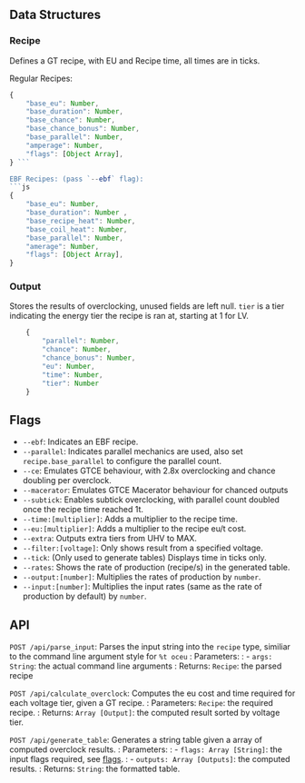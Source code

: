 ## Data Structures
### Recipe
Defines a GT recipe, with EU and Recipe time, all times are in ticks.

Regular Recipes:
```js
{
    "base_eu": Number,
    "base_duration": Number,
    "base_chance": Number,
    "base_chance_bonus": Number,
    "base_parallel": Number,
    "amperage": Number,
    "flags": [Object Array],
} ```

EBF Recipes: (pass `--ebf` flag):
```js
{
    "base_eu": Number,
    "base_duration": Number ,
    "base_recipe_heat": Number,
    "base_coil_heat": Number,
    "base_parallel": Number,
    "amerage": Number,
    "flags": [Object Array],
}
```

### Output
Stores the results of overclocking, unused fields are left null. `tier` is a tier indicating the energy tier the recipe is ran at, starting at 1 for LV.
```js
    {
        "parallel": Number,
        "chance": Number,
        "chance_bonus": Number,
        "eu": Number,
        "time": Number,
        "tier": Number
    }
```

## Flags
- `--ebf`: Indicates an EBF recipe.
- `--parallel`: Indicates parallel mechanics are used, also set `recipe.base_parallel` to configure the parallel count.
- `--ce`: Emulates GTCE behaviour, with 2.8x overclocking and chance doubling per overclock.
- `--macerator`: Emulates GTCE Macerator behaviour for chanced outputs
- `--subtick`: Enables subtick overclocking, with parallel count doubled once the recipe time reached 1t.
- `--time:[multiplier]`: Adds a multiplier to the recipe time.
- `--eu:[multiplier]`: Adds a multiplier to the recipe eu/t cost.
- `--extra`: Outputs extra tiers from UHV to MAX.
- `--filter:[voltage]`: Only shows result from a specified voltage.
- `--tick`: (Only used to generate tables) Displays time in ticks only.
- `--rates`: Shows the rate of production (recipe/s) in the generated table.
- `--output:[number]`: Multiplies the rates of production by `number`.
- `--input:[number]`: Multiplies the input rates (same as the rate of production by default) by `number`.


## API

`POST /api/parse_input`: Parses the input string into the `recipe` type, similiar to the command line argument style for `%t oceu`
: Parameters:
: - `args: String`: the actual command line arguments
: Returns: `Recipe`: the parsed recipe

 
`POST /api/calculate_overclock`: Computes the eu cost and time required for each voltage tier, given a GT recipe.
: Parameters: `Recipe`: the required recipe.
: Returns: `Array [Output]`: the computed result sorted by voltage tier.



`POST /api/generate_table`: Generates a string table given a array of computed overclock results.
: Parameters: 
: - `flags: Array [String]`: the input flags required, see [flags](#Flags).
: - `outputs: Array [Outputs]`: the computed results.
: Returns: `String`: the formatted table.
